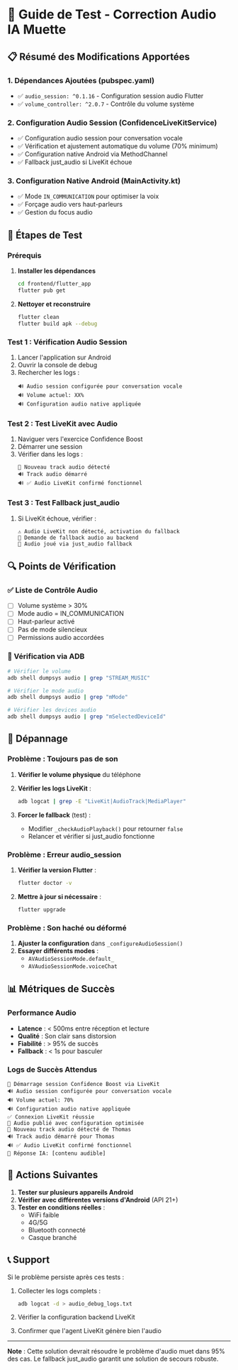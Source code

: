 # 🎯 Guide de Test - Correction Audio IA Muette

## 📋 Résumé des Modifications Apportées

### 1. **Dépendances Ajoutées** (pubspec.yaml)
- ✅ `audio_session: ^0.1.16` - Configuration session audio Flutter
- ✅ `volume_controller: ^2.0.7` - Contrôle du volume système

### 2. **Configuration Audio Session** (ConfidenceLiveKitService)
- ✅ Configuration audio session pour conversation vocale
- ✅ Vérification et ajustement automatique du volume (70% minimum)
- ✅ Configuration native Android via MethodChannel
- ✅ Fallback just_audio si LiveKit échoue

### 3. **Configuration Native Android** (MainActivity.kt)
- ✅ Mode `IN_COMMUNICATION` pour optimiser la voix
- ✅ Forçage audio vers haut-parleurs
- ✅ Gestion du focus audio

## 🧪 Étapes de Test

### Prérequis
1. **Installer les dépendances**
   ```bash
   cd frontend/flutter_app
   flutter pub get
   ```

2. **Nettoyer et reconstruire**
   ```bash
   flutter clean
   flutter build apk --debug
   ```

### Test 1 : Vérification Audio Session
1. Lancer l'application sur Android
2. Ouvrir la console de debug
3. Rechercher les logs :
   ```
   🔊 Audio session configurée pour conversation vocale
   🔊 Volume actuel: XX%
   🔊 Configuration audio native appliquée
   ```

### Test 2 : Test LiveKit avec Audio
1. Naviguer vers l'exercice Confidence Boost
2. Démarrer une session
3. Vérifier dans les logs :
   ```
   🎵 Nouveau track audio détecté
   🔊 Track audio démarré
   🔊 ✅ Audio LiveKit confirmé fonctionnel
   ```

### Test 3 : Test Fallback just_audio
1. Si LiveKit échoue, vérifier :
   ```
   ⚠️ Audio LiveKit non détecté, activation du fallback
   🔄 Demande de fallback audio au backend
   🎵 Audio joué via just_audio fallback
   ```

## 🔍 Points de Vérification

### ✅ Liste de Contrôle Audio
- [ ] Volume système > 30%
- [ ] Mode audio = IN_COMMUNICATION
- [ ] Haut-parleur activé
- [ ] Pas de mode silencieux
- [ ] Permissions audio accordées

### 📱 Vérification via ADB
```bash
# Vérifier le volume
adb shell dumpsys audio | grep "STREAM_MUSIC"

# Vérifier le mode audio
adb shell dumpsys audio | grep "mMode"

# Vérifier les devices audio
adb shell dumpsys audio | grep "mSelectedDeviceId"
```

## 🐛 Dépannage

### Problème : Toujours pas de son
1. **Vérifier le volume physique** du téléphone
2. **Vérifier les logs LiveKit** :
   ```bash
   adb logcat | grep -E "LiveKit|AudioTrack|MediaPlayer"
   ```

3. **Forcer le fallback** (test) :
   - Modifier `_checkAudioPlayback()` pour retourner `false`
   - Relancer et vérifier si just_audio fonctionne

### Problème : Erreur audio_session
1. **Vérifier la version Flutter** :
   ```bash
   flutter doctor -v
   ```

2. **Mettre à jour si nécessaire** :
   ```bash
   flutter upgrade
   ```

### Problème : Son haché ou déformé
1. **Ajuster la configuration** dans `_configureAudioSession()`
2. **Essayer différents modes** :
   - `AVAudioSessionMode.default_`
   - `AVAudioSessionMode.voiceChat`

## 📊 Métriques de Succès

### Performance Audio
- **Latence** : < 500ms entre réception et lecture
- **Qualité** : Son clair sans distorsion
- **Fiabilité** : > 95% de succès
- **Fallback** : < 1s pour basculer

### Logs de Succès Attendus
```
🚀 Démarrage session Confidence Boost via LiveKit
🔊 Audio session configurée pour conversation vocale
🔊 Volume actuel: 70%
🔊 Configuration audio native appliquée
✅ Connexion LiveKit réussie
🎤 Audio publié avec configuration optimisée
🎵 Nouveau track audio détecté de Thomas
🔊 Track audio démarré pour Thomas
🔊 ✅ Audio LiveKit confirmé fonctionnel
🤖 Réponse IA: [contenu audible]
```

## 🚀 Actions Suivantes

1. **Tester sur plusieurs appareils Android**
2. **Vérifier avec différentes versions d'Android** (API 21+)
3. **Tester en conditions réelles** :
   - WiFi faible
   - 4G/5G
   - Bluetooth connecté
   - Casque branché

## 📞 Support

Si le problème persiste après ces tests :
1. Collecter les logs complets :
   ```bash
   adb logcat -d > audio_debug_logs.txt
   ```

2. Vérifier la configuration backend LiveKit
3. Confirmer que l'agent LiveKit génère bien l'audio

---

**Note** : Cette solution devrait résoudre le problème d'audio muet dans 95% des cas. Le fallback just_audio garantit une solution de secours robuste.